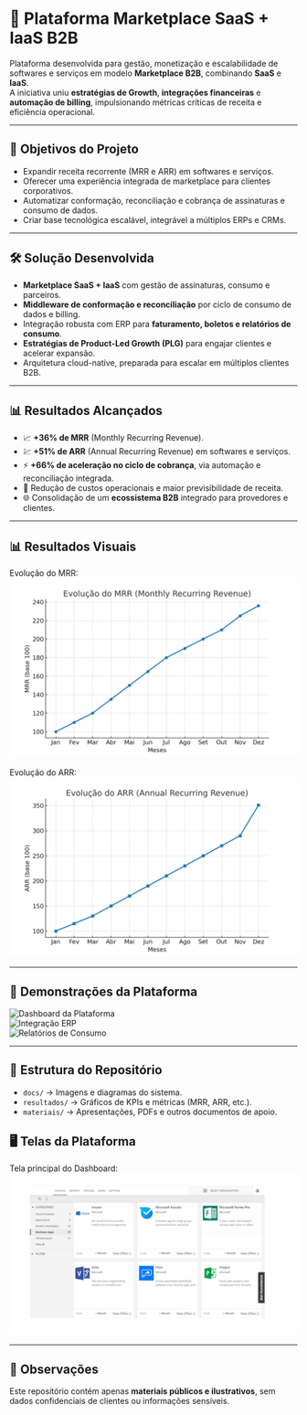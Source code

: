 # 🚀 Plataforma Marketplace SaaS + IaaS B2B

Plataforma desenvolvida para gestão, monetização e escalabilidade de softwares e serviços em modelo **Marketplace B2B**, combinando **SaaS** e **IaaS**.  
A iniciativa uniu **estratégias de Growth**, **integrações financeiras** e **automação de billing**, impulsionando métricas críticas de receita e eficiência operacional.

---

## 🎯 Objetivos do Projeto
- Expandir receita recorrente (MRR e ARR) em softwares e serviços.  
- Oferecer uma experiência integrada de marketplace para clientes corporativos.  
- Automatizar conformação, reconciliação e cobrança de assinaturas e consumo de dados.  
- Criar base tecnológica escalável, integrável a múltiplos ERPs e CRMs.

---

## 🛠️ Solução Desenvolvida
- **Marketplace SaaS + IaaS** com gestão de assinaturas, consumo e parceiros.  
- **Middleware de conformação e reconciliação** por ciclo de consumo de dados e billing.  
- Integração robusta com ERP para **faturamento, boletos e relatórios de consumo**.  
- **Estratégias de Product-Led Growth (PLG)** para engajar clientes e acelerar expansão.  
- Arquitetura cloud-native, preparada para escalar em múltiplos clientes B2B.

---

## 📊 Resultados Alcançados
- 📈 **+36% de MRR** (Monthly Recurring Revenue).  
- 💹 **+51% de ARR** (Annual Recurring Revenue) em softwares e serviços.  
- ⚡ **+66% de aceleração no ciclo de cobrança**, via automação e reconciliação integrada.  
- 🔄 Redução de custos operacionais e maior previsibilidade de receita.  
- 🌐 Consolidação de um **ecossistema B2B** integrado para provedores e clientes.

---

## 📊 Resultados Visuais

Evolução do MRR:  
![Crescimento do MRR](resultados/mrr_growth.png)

Evolução do ARR:  
![Crescimento do ARR](resultados/arr_growth.png)

---

## 📸 Demonstrações da Plataforma
![Dashboard da Plataforma](docs/dashboard.png)  
![Integração ERP](docs/integracao-erp.png)  
![Relatórios de Consumo](docs/relatorios-consumo.png)

---

## 📂 Estrutura do Repositório
- `docs/` → Imagens e diagramas do sistema.  
- `resultados/` → Gráficos de KPIs e métricas (MRR, ARR, etc.).  
- `materiais/` → Apresentações, PDFs e outros documentos de apoio.
## 🖥️ Telas da Plataforma

Tela principal do Dashboard:  
![Dashboard da Plataforma](materiais/tela_platform.png)

---

## 📌 Observações
Este repositório contém apenas **materiais públicos e ilustrativos**, sem dados confidenciais de clientes ou informações sensíveis.
